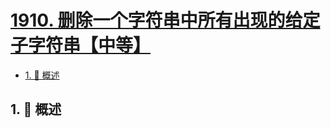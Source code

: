 # [1910. 删除一个字符串中所有出现的给定子字符串【中等】](https://github.com/Tdahuyou/TNotes.leetcode/tree/main/notes/1910.%20%E5%88%A0%E9%99%A4%E4%B8%80%E4%B8%AA%E5%AD%97%E7%AC%A6%E4%B8%B2%E4%B8%AD%E6%89%80%E6%9C%89%E5%87%BA%E7%8E%B0%E7%9A%84%E7%BB%99%E5%AE%9A%E5%AD%90%E5%AD%97%E7%AC%A6%E4%B8%B2%E3%80%90%E4%B8%AD%E7%AD%89%E3%80%91)

<!-- region:toc -->

- [1. 📝 概述](#1--概述)

<!-- endregion:toc -->

## 1. 📝 概述
